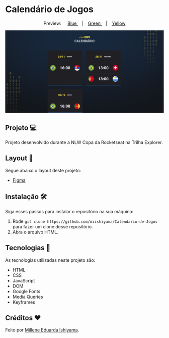 # Calendário de Jogos

<p align="center">
  Preview:
    &nbsp;&nbsp;&nbsp;
  <a href="./preview/Blue">
    Blue
  </a>
    &nbsp;&nbsp;&nbsp;|&nbsp;&nbsp;&nbsp;
  <a href="./preview/Green">
    Green
  </a>
    &nbsp;&nbsp;&nbsp;|&nbsp;&nbsp;&nbsp;
  <a href="./preview/Yellow">
    Yellow
  </a>
</p>

![preview](./preview/Blue/Calendario-de-Jogos-Blue.png)

## Projeto 💻
Projeto desenvolvido durante a NLW Copa da Rocketseat na Trilha Explorer.

## Layout 🔖
Segue abaixo o layout deste projeto:
- [Figma](https://www.figma.com/file/C8RoJQIaGoUDgqd1ZR4pG0/Calend%C3%A1rio-de-Jogos-(Community))

## Instalação 🛠
Siga esses passos para instalar o repositório na sua máquina:
1. Rode `git clone https://github.com/miishiyama/Calendario-de-Jogos` para fazer um clone desse repositório.
2. Abra o arquivo HTML.

## Tecnologias 🚀
As tecnologias utilizadas neste projeto são:
- HTML
- CSS
- JavaScript
- DOM
- Google Fonts
- Media Queries
- Keyframes

## Créditos ❤️
Feito por [Millene Eduarda Ishiyama](https://github.com/miishiyama/).
